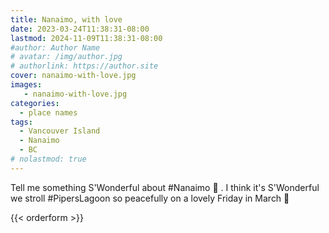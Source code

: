 ```yaml
---
title: Nanaimo, with love
date: 2023-03-24T11:38:31-08:00
lastmod: 2024-11-09T11:38:31-08:00
#author: Author Name
# avatar: /img/author.jpg
# authorlink: https://author.site
cover: nanaimo-with-love.jpg
images:
   - nanaimo-with-love.jpg
categories:
  - place names
tags:
  - Vancouver Island
  - Nanaimo
  - BC
# nolastmod: true
---
```



Tell me something S'Wonderful about #Nanaimo 🩵
.
I think it's S'Wonderful we stroll #PipersLagoon so peacefully on a lovely Friday in March 🌸

<!--more-->
{{< orderform >}}
